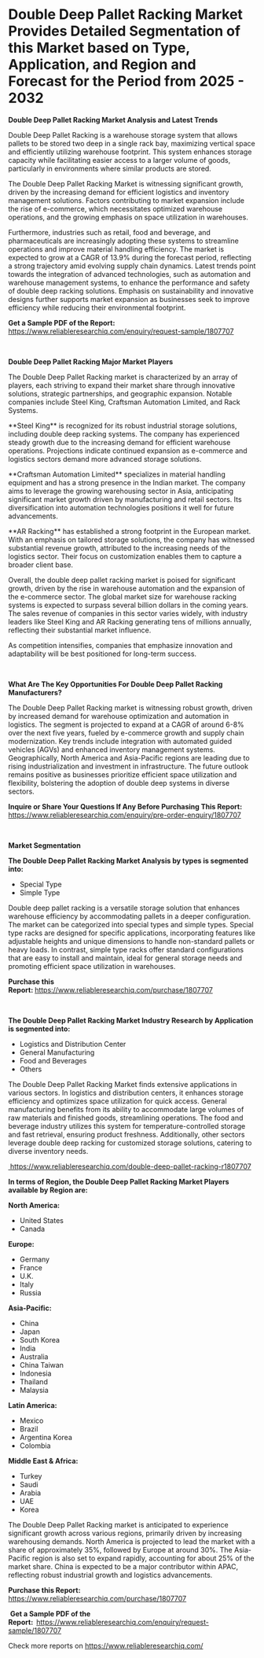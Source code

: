 <p><h1>Double Deep Pallet Racking Market Provides Detailed Segmentation of this Market based on Type, Application, and Region and Forecast for the Period from 2025 - 2032</h1></p><p><strong>Double Deep Pallet Racking Market Analysis and Latest Trends</strong></p>
<p><p>Double Deep Pallet Racking is a warehouse storage system that allows pallets to be stored two deep in a single rack bay, maximizing vertical space and efficiently utilizing warehouse footprint. This system enhances storage capacity while facilitating easier access to a larger volume of goods, particularly in environments where similar products are stored.</p><p>The Double Deep Pallet Racking Market is witnessing significant growth, driven by the increasing demand for efficient logistics and inventory management solutions. Factors contributing to market expansion include the rise of e-commerce, which necessitates optimized warehouse operations, and the growing emphasis on space utilization in warehouses. </p><p>Furthermore, industries such as retail, food and beverage, and pharmaceuticals are increasingly adopting these systems to streamline operations and improve material handling efficiency. The market is expected to grow at a CAGR of 13.9% during the forecast period, reflecting a strong trajectory amid evolving supply chain dynamics. Latest trends point towards the integration of advanced technologies, such as automation and warehouse management systems, to enhance the performance and safety of double deep racking solutions. Emphasis on sustainability and innovative designs further supports market expansion as businesses seek to improve efficiency while reducing their environmental footprint.</p></p>
<p><strong>Get a Sample PDF of the Report:&nbsp;</strong> <a href="https://www.reliableresearchiq.com/enquiry/request-sample/1807707?utm_campaign=3354&utm_medium=2&utm_source=Github&utm_content=ia&utm_term=10042025&utm_id=double-deep-pallet-racking">https://www.reliableresearchiq.com/enquiry/request-sample/1807707</a></p>
<p>&nbsp;</p>
<p><strong>Double Deep Pallet Racking Major Market Players</strong></p>
<p><p>The Double Deep Pallet Racking market is characterized by an array of players, each striving to expand their market share through innovative solutions, strategic partnerships, and geographic expansion. Notable companies include Steel King, Craftsman Automation Limited, and Rack Systems.</p><p>**Steel King** is recognized for its robust industrial storage solutions, including double deep racking systems. The company has experienced steady growth due to the increasing demand for efficient warehouse operations. Projections indicate continued expansion as e-commerce and logistics sectors demand more advanced storage solutions. </p><p>**Craftsman Automation Limited** specializes in material handling equipment and has a strong presence in the Indian market. The company aims to leverage the growing warehousing sector in Asia, anticipating significant market growth driven by manufacturing and retail sectors. Its diversification into automation technologies positions it well for future advancements. </p><p>**AR Racking** has established a strong footprint in the European market. With an emphasis on tailored storage solutions, the company has witnessed substantial revenue growth, attributed to the increasing needs of the logistics sector. Their focus on customization enables them to capture a broader client base.</p><p>Overall, the double deep pallet racking market is poised for significant growth, driven by the rise in warehouse automation and the expansion of the e-commerce sector. The global market size for warehouse racking systems is expected to surpass several billion dollars in the coming years. The sales revenue of companies in this sector varies widely, with industry leaders like Steel King and AR Racking generating tens of millions annually, reflecting their substantial market influence.</p><p>As competition intensifies, companies that emphasize innovation and adaptability will be best positioned for long-term success.</p></p>
<p>&nbsp;</p>
<p><strong>What Are The Key Opportunities For Double Deep Pallet Racking Manufacturers?</strong></p>
<p><p>The Double Deep Pallet Racking market is witnessing robust growth, driven by increased demand for warehouse optimization and automation in logistics. The segment is projected to expand at a CAGR of around 6-8% over the next five years, fueled by e-commerce growth and supply chain modernization. Key trends include integration with automated guided vehicles (AGVs) and enhanced inventory management systems. Geographically, North America and Asia-Pacific regions are leading due to rising industrialization and investment in infrastructure. The future outlook remains positive as businesses prioritize efficient space utilization and flexibility, bolstering the adoption of double deep systems in diverse sectors.</p></p>
<p><strong>Inquire or Share Your Questions If Any Before Purchasing This Report:</strong> <a href="https://www.reliableresearchiq.com/enquiry/pre-order-enquiry/1807707?utm_campaign=3354&utm_medium=2&utm_source=Github&utm_content=ia&utm_term=10042025&utm_id=double-deep-pallet-racking">https://www.reliableresearchiq.com/enquiry/pre-order-enquiry/1807707</a></p>
<p>&nbsp;</p>
<p><strong>Market Segmentation</strong></p>
<p><strong>The Double Deep Pallet Racking Market Analysis by types is segmented into:</strong></p>
<p><ul><li>Special Type</li><li>Simple Type</li></ul></p>
<p><p>Double deep pallet racking is a versatile storage solution that enhances warehouse efficiency by accommodating pallets in a deeper configuration. The market can be categorized into special types and simple types. Special type racks are designed for specific applications, incorporating features like adjustable heights and unique dimensions to handle non-standard pallets or heavy loads. In contrast, simple type racks offer standard configurations that are easy to install and maintain, ideal for general storage needs and promoting efficient space utilization in warehouses.</p></p>
<p><strong>Purchase this Report:&nbsp;</strong><a href="https://www.reliableresearchiq.com/purchase/1807707?utm_campaign=3354&utm_medium=2&utm_source=Github&utm_content=ia&utm_term=10042025&utm_id=double-deep-pallet-racking">https://www.reliableresearchiq.com/purchase/1807707</a></p>
<p>&nbsp;</p>
<p><strong>The Double Deep Pallet Racking Market Industry Research by Application is segmented into:</strong></p>
<p><ul><li>Logistics and Distribution Center</li><li>General Manufacturing</li><li>Food and Beverages</li><li>Others</li></ul></p>
<p><p>The Double Deep Pallet Racking Market finds extensive applications in various sectors. In logistics and distribution centers, it enhances storage efficiency and optimizes space utilization for quick access. General manufacturing benefits from its ability to accommodate large volumes of raw materials and finished goods, streamlining operations. The food and beverage industry utilizes this system for temperature-controlled storage and fast retrieval, ensuring product freshness. Additionally, other sectors leverage double deep racking for customized storage solutions, catering to diverse inventory needs.</p></p>
<p><a href="https://www.reliableresearchiq.com/double-deep-pallet-racking-r1807707?utm_campaign=3354&utm_medium=2&utm_source=Github&utm_content=ia&utm_term=10042025&utm_id=double-deep-pallet-racking">&nbsp;https://www.reliableresearchiq.com/double-deep-pallet-racking-r1807707</a></p>
<p><strong>In terms of Region, the Double Deep Pallet Racking Market Players available by Region are:</strong></p>
<p>
    <p> <strong> North America: </strong>
        <ul>
            <li>United States</li>
            <li>Canada</li>
        </ul>
        </p> 
    <p> <strong> Europe: </strong>
        <ul>
            <li>Germany</li>
            <li>France</li>
            <li>U.K.</li>
            <li>Italy</li>
            <li>Russia</li>
        </ul>
        </p> 
    <p> <strong> Asia-Pacific: </strong>
        <ul>
            <li>China</li>
            <li>Japan</li>
            <li>South Korea</li>
            <li>India</li>
            <li>Australia</li>
            <li>China Taiwan</li>
            <li>Indonesia</li>
            <li>Thailand</li>
            <li>Malaysia</li>
        </ul>
        </p> 
    <p> <strong> Latin America: </strong>
        <ul>
            <li>Mexico</li>
            <li>Brazil</li>
            <li>Argentina Korea</li>
            <li>Colombia</li>
        </ul>
        </p> 
    <p> <strong> Middle East & Africa: </strong>
        <ul>
            <li>Turkey</li>
            <li>Saudi</li>
            <li>Arabia</li>
            <li>UAE</li>
            <li>Korea</li>
        </ul>
    </p>
    </p>
<p><p>The Double Deep Pallet Racking market is anticipated to experience significant growth across various regions, primarily driven by increasing warehousing demands. North America is projected to lead the market with a share of approximately 35%, followed by Europe at around 30%. The Asia-Pacific region is also set to expand rapidly, accounting for about 25% of the market share. China is expected to be a major contributor within APAC, reflecting robust industrial growth and logistics advancements.</p></p>
<p><strong>Purchase this Report: </strong><a href="https://www.reliableresearchiq.com/purchase/1807707?utm_campaign=3354&utm_medium=2&utm_source=Github&utm_content=ia&utm_term=10042025&utm_id=double-deep-pallet-racking">https://www.reliableresearchiq.com/purchase/1807707</a></p>
<p>&nbsp;<strong>Get a Sample PDF of the Report:&nbsp;&nbsp;</strong><a href="https://www.reliableresearchiq.com/enquiry/request-sample/1807707?utm_campaign=3354&utm_medium=2&utm_source=Github&utm_content=ia&utm_term=10042025&utm_id=double-deep-pallet-racking">https://www.reliableresearchiq.com/enquiry/request-sample/1807707</a></p>
<p><strong></strong></p>
<p>Check more reports on <a href="https://www.reliableresearchiq.com/?utm_campaign=3354&utm_medium=2&utm_source=Github&utm_content=ia&utm_term=10042025&utm_id=double-deep-pallet-racking">https://www.reliableresearchiq.com/</a></p>